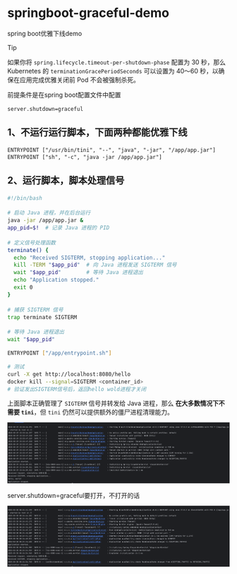 # springboot-graceful-demo
spring boot优雅下线demo

> [!TIP]
>
> 如果你将 `spring.lifecycle.timeout-per-shutdown-phase` 配置为 30 秒，那么 Kubernetes 的 `terminationGracePeriodSeconds` 可以设置为 40～60 秒，以确保在应用完成优雅关闭前 Pod 不会被强制杀死。

前提条件是在spring boot配置文件中配置 

```
server.shutdown=graceful
```

## 1、不运行运行脚本，下面两种都能优雅下线

```
ENTRYPOINT ["/usr/bin/tini", "--", "java", "-jar", "/app/app.jar"]
ENTRYPOINT ["sh", "-c", "java -jar /app/app.jar"]
```

## 2、运行脚本，脚本处理信号

```sh
#!/bin/bash

# 启动 Java 进程，并在后台运行
java -jar /app/app.jar &
app_pid=$!  # 记录 Java 进程的 PID

# 定义信号处理函数
terminate() {
  echo "Received SIGTERM, stopping application..."
  kill -TERM "$app_pid"  # 向 Java 进程发送 SIGTERM 信号
  wait "$app_pid"        # 等待 Java 进程退出
  echo "Application stopped."
  exit 0
}

# 捕获 SIGTERM 信号
trap terminate SIGTERM

# 等待 Java 进程退出
wait "$app_pid"
```

```sh
ENTRYPOINT ["/app/entrypoint.sh"]
```

```sh
# 测试
curl -X get http://localhost:8080/hello
docker kill --signal=SIGTERM <container_id>
# 验证发出SIGTERM信号后，返回hello wold进程才关闭
```

上面脚本正确管理了 `SIGTERM` 信号并转发给 Java 进程，那么 **在大多数情况下不需要 `tini`**，但 `tini` 仍然可以提供额外的僵尸进程清理能力。

![image-20250330000134262](README/image-20250330000134262.png)

server.shutdown=graceful要打开，不打开的话

![image-20250330002631545](README/image-20250330002631545.png)

